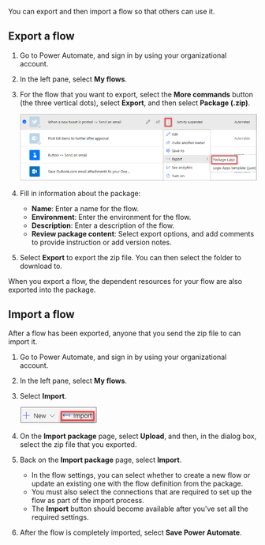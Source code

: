 You can export and then import a flow so that others can use it.

## Export a flow

1. Go to Power Automate, and sign in by using your organizational account.
1. In the left pane, select **My flows**.
1. For the flow that you want to export, select the **More commands** button (the three vertical dots), select **Export**, and then select **Package (.zip)**.

    ![Export a package](../media/flow-export.png)

1. Fill in information about the package:

    - **Name**: Enter a name for the flow.
    - **Environment**: Enter the environment for the flow.
    - **Description**: Enter a description of the flow.
    - **Review package content**: Select export options, and add comments to provide instruction or add version notes.

1. Select **Export** to export the zip file. You can then select the folder to download to.

When you export a flow, the dependent resources for your flow are also exported into the package.

## Import a flow

After a flow has been exported, anyone that you send the zip file to can import it.

1. Go to Power Automate, and sign in by using your organizational account.
1. In the left pane, select **My flows**.
1. Select **Import**.

    ![Import a flow](../media/flow-import.png)

1. On the **Import package** page, select **Upload**, and then, in the dialog box, select the zip file that you exported.
1. Back on the **Import package** page, select **Import**.

    - In the flow settings, you can select whether to create a new flow or update an existing one with the flow definition from the package.
    - You must also select the connections that are required to set up the flow as part of the import process.
    - The **Import** button should become available after you've set all the required settings.

1. After the flow is completely imported, select **Save Power Automate**.
